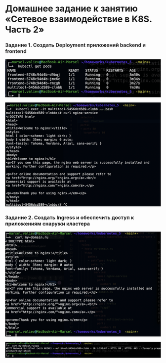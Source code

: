 # Домашнее задание к занятию «Сетевое взаимодействие в K8S. Часть 2»


### Задание 1. Создать Deployment приложений backend и frontend

![alt text](sreenshots/1.png)

![alt text](sreenshots/2.png)

### Задание 2. Создать Ingress и обеспечить доступ к приложениям снаружи кластера


![alt text](sreenshots/3.png)

![alt text](sreenshots/4.png)
